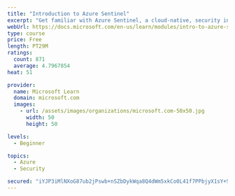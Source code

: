 ```yaml
---
title: "Introduction to Azure Sentinel"
excerpt: "Get familiar with Azure Sentinel, a cloud-native, security information and event management (SIEM) service."
webUrl: https://docs.microsoft.com/en-us/learn/modules/intro-to-azure-sentinel/
type: course
price: Free
length: PT29M
ratings:
  count: 871
  average: 4.7967854
heat: 51

provider:
  name: Microsoft Learn
  domain: microsoft.com
  images:
    - url: /assets/images/organizations/microsoft.com-50x50.jpg
      width: 50
      height: 50

levels:
  - Beginner

topics:
  - Azure
  - Security

secured: "iYJP3iMlNXoG87ub2jPswb+nSZbDykWqa8Q4dWm5xkCo0L41f7PPbjyX1sY+SVaZTi6W2p4HN9sYv/wArEqEwnb8mlclLQyos6isrt1BKaAfDLnVisso4t8rpObgsuf1VY+4lYqdQxMEYbd51zrElTAdpaf6yyPHfnF03LH+EMP2Y3Yj9jza168CaYZ0UPkTojSP+wnvY2DwEJRJnBxNr9etyW3Jt9D60XAZxadPdpzFiJUdOfY57tR7H0iXiZBpUZ9VSm2/05RvnwMF2Dfvwj7WeNIYyzls2O/l+yiAfajTNReJUpIminXlark98igOaN+NPhiaYOFiR1xd/GFEK1PXUJArJ//UiRtMSwDE3sd5Mr1bOUfVvPVvtKBLQa5Ucyg0zLfHKGNJFGRBxisX+E3rfI8ppzgg/teu0eP8BWY=;7RzWlzXjCzc72HgKGmutUQ=="
---
```



